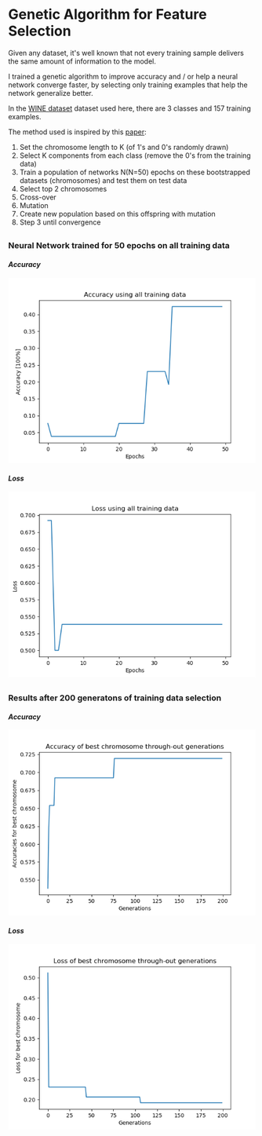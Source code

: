 # Genetic Algorithm for Feature Selection

Given any dataset, it's well known that not every training sample delivers the same amount of information to the model.

I trained a genetic algorithm to improve accuracy and / or help a neural network converge faster, by selecting only training examples that help the network generalize better.

In the [WINE dataset](https://archive.ics.uci.edu/ml/datasets/wine) dataset used here, there are 3 classes and 157 training examples.

The method used is inspired by this [paper](https://link.springer.com/content/pdf/10.1007/978-3-642-34166-3_61.pdf):
1) Set the chromosome length to K (of 1's and 0's randomly drawn)
1) Select K components from each class (remove the 0's from the training data)
1) Train a population of networks N(N=50) epochs on these bootstrapped datasets (chromosomes) and test them on test data
1) Select top 2 chromosomes
1) Cross-over
1) Mutation
1) Create new population based on this offspring with mutation
1) Step 3 until convergence



## 
### Neural Network trained for 50 epochs on all training data
#### ***Accuracy***
![plain](pics/rfia_all_dimensions_accuracy.png)
#### ***Loss***
![plain](pics/rfia_loss_all_dimensions.png)

##
### Results after 200 generatons of training data selection
#### ***Accuracy***
![plain](pics/rfia_acc_genetic_data.png)
#### ***Loss***
![plain](pics/rfia_loss_selected_data.png)
